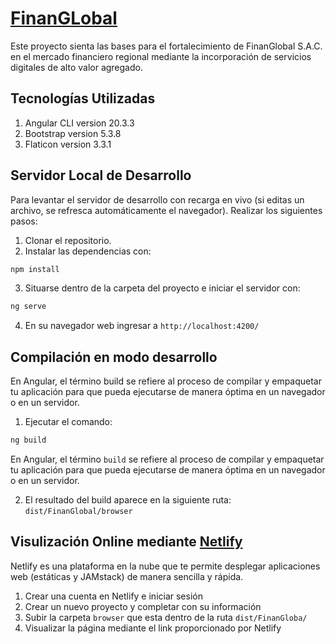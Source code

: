 # [FinanGLobal](https://finan-global.netlify.app/)

Este proyecto sienta las bases para el fortalecimiento de FinanGlobal S.A.C. en el mercado financiero regional mediante la incorporación de servicios digitales de alto valor agregado.

## Tecnologías Utilizadas
1. Angular CLI version 20.3.3
2. Bootstrap version 5.3.8
3. Flaticon version 3.3.1

## Servidor Local de Desarrollo
Para levantar el servidor de desarrollo con recarga en vivo (si editas un archivo, se refresca automáticamente el navegador).
Realizar los siguientes pasos:
1. Clonar el repositorio.
2. Instalar las dependencias con:

 ```bash 
npm install
 ```

3. Situarse dentro de la carpeta del proyecto e iniciar el servidor con:

```bash
ng serve
```

4. En su navegador web ingresar a `http://localhost:4200/`

## Compilación en modo desarrollo
En Angular, el término build se refiere al proceso de compilar y empaquetar tu aplicación para que pueda ejecutarse de manera óptima en un navegador o en un servidor.
1. Ejecutar el comando:

```bash
ng build
```

En Angular, el término `build` se refiere al proceso de compilar y empaquetar tu aplicación para que pueda ejecutarse de manera óptima en un navegador o en un servidor.

2. El resultado del build aparece en la siguiente ruta: `dist/FinanGlobal/browser`

## Visulización Online mediante [Netlify](https://www.netlify.com/)
Netlify es una plataforma en la nube que te permite desplegar aplicaciones web (estáticas y JAMstack) de manera sencilla y rápida.
1. Crear una cuenta en Netlify e iniciar sesión
2. Crear un nuevo proyecto y completar con su información
3. Subir la carpeta `browser` que esta dentro de la ruta `dist/FinanGloba/`
4. Visualizar la página mediante el link proporcionado por Netlify